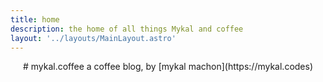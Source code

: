 ```yaml
---
title: home
description: the home of all things Mykal and coffee
layout: '../layouts/MainLayout.astro'
---
```


<center>
  # mykal.coffee
  a coffee blog, by [mykal machon](https://mykal.codes)

</center>
